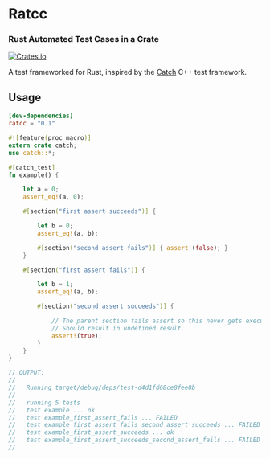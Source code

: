 # Ratcc
### Rust Automated Test Cases in a Crate

[![Crates.io](https://img.shields.io/crates/v/ratcc.svg)](https://crates.io/crates/ratcc)

A test frameworked for Rust, inspired by the [Catch] C++ test framework.

[Catch]: https://github.com/catchorg/Catch2

## Usage

```toml
[dev-dependencies]
ratcc = "0.1"
```

```rust
#![feature(proc_macro)]
extern crate catch;
use catch::*;

#[catch_test]
fn example() {

    let a = 0;
    assert_eq!(a, 0);

    #[section("first assert succeeds")] {

        let b = 0;
        assert_eq!(a, b);

        #[section("second assert fails")] { assert!(false); }
    }

    #[section("first assert fails")] {

        let b = 1;
        assert_eq!(a, b);

        #[section("second assert succeeds")] {

            // The parent section fails assert so this never gets executed.
            // Should result in undefined result.
            assert!(true);
        }
    }
}

// OUTPUT:
//
//   Running target/debug/deps/test-d4d1fd68ce8fee8b
//
//   running 5 tests
//   test example ... ok
//   test example_first_assert_fails ... FAILED
//   test example_first_assert_fails_second_assert_succeeds ... FAILED
//   test example_first_assert_succeeds ... ok
//   test example_first_assert_succeeds_second_assert_fails ... FAILED
// 
```
